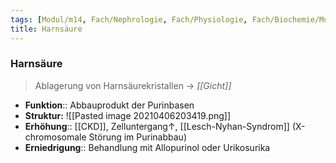 ```yaml
---
tags: [Modul/m14, Fach/Nephrologie, Fach/Physiologie, Fach/Biochemie/Molekül]
title: Harnsäure
---
```


### Harnsäure 
> Ablagerung von Harnsäurekristallen → *[[Gicht]]*
- **Funktion**:: Abbauprodukt der Purinbasen
- **Struktur:**
	![[Pasted image 20210406203419.png]]
- **Erhöhung**:: [[CKD]], Zelluntergang↑, [[Lesch-Nyhan-Syndrom]] (X-chromosomale Störung im Purinabbau)
- **Erniedrigung**:: Behandlung mit Allopurinol oder Urikosurika